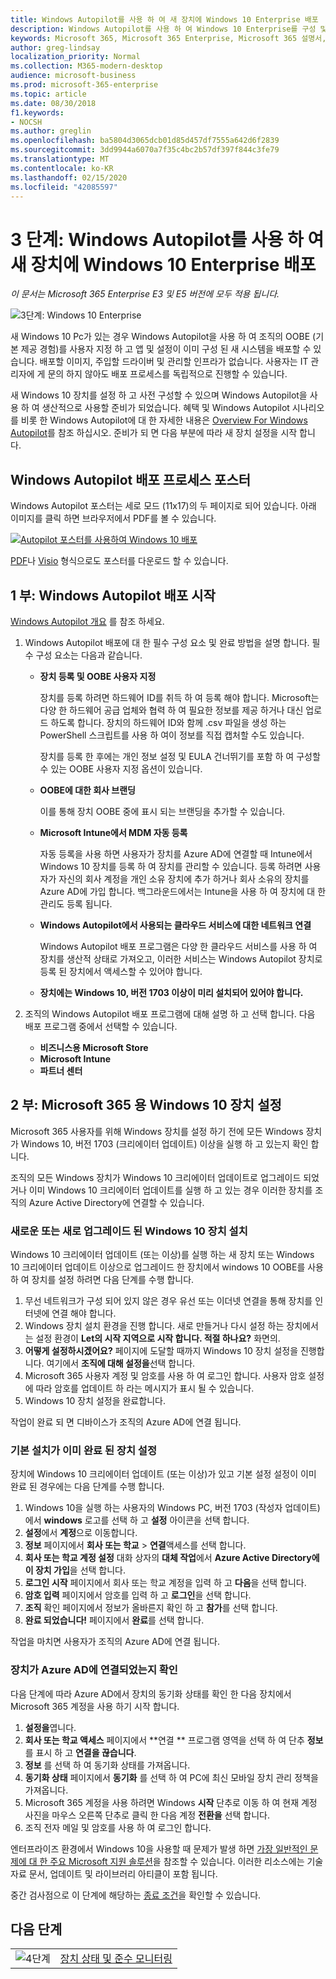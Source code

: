 ```yaml
---
title: Windows Autopilot를 사용 하 여 새 장치에 Windows 10 Enterprise 배포
description: Windows Autopilot를 사용 하 여 Windows 10 Enterprise를 구성 및 배포 하기 위한 지침을 제공 합니다.
keywords: Microsoft 365, Microsoft 365 Enterprise, Microsoft 365 설명서, Windows 10 Enterprise, deployment, Windows Autopilot
author: greg-lindsay
localization_priority: Normal
ms.collection: M365-modern-desktop
audience: microsoft-business
ms.prod: microsoft-365-enterprise
ms.topic: article
ms.date: 08/30/2018
f1.keywords:
- NOCSH
ms.author: greglin
ms.openlocfilehash: ba5804d3065dcb01d85d457df7555a642d6f2839
ms.sourcegitcommit: 3dd9944a6070a7f35c4bc2b57df397f844c3fe79
ms.translationtype: MT
ms.contentlocale: ko-KR
ms.lasthandoff: 02/15/2020
ms.locfileid: "42085597"
---
```

# <a name="step-3-deploy-windows-10-enterprise-for-new-devices-with-windows-autopilot"></a>3 단계: Windows Autopilot를 사용 하 여 새 장치에 Windows 10 Enterprise 배포

*이 문서는 Microsoft 365 Enterprise E3 및 E5 버전에 모두 적용 됩니다.*

![3단계: Windows 10 Enterprise](../media/deploy-foundation-infrastructure/win10enterprise_icon-small.png)

새 Windows 10 Pc가 있는 경우 Windows Autopilot을 사용 하 여 조직의 OOBE (기본 제공 경험)를 사용자 지정 하 고 앱 및 설정이 이미 구성 된 새 시스템을 배포할 수 있습니다. 배포할 이미지, 주입할 드라이버 및 관리할 인프라가 없습니다. 사용자는 IT 관리자에 게 문의 하지 않아도 배포 프로세스를 독립적으로 진행할 수 있습니다.

새 Windows 10 장치를 설정 하 고 사전 구성할 수 있으며 Windows Autopilot을 사용 하 여 생산적으로 사용할 준비가 되었습니다. 혜택 및 Windows Autopilot 시나리오를 비롯 한 Windows Autopilot에 대 한 자세한 내용은 [Overview For Windows Autopilot](https://docs.microsoft.com/windows/deployment/windows-Autopilot/windows-10-Autopilot)를 참조 하십시오. 준비가 되 면 다음 부분에 따라 새 장치 설정을 시작 합니다.

## <a name="the-windows-autopilot-deployment-process-poster"></a>Windows Autopilot 배포 프로세스 포스터

Windows Autopilot 포스터는 세로 모드 (11x17)의 두 페이지로 되어 있습니다. 아래 이미지를 클릭 하면 브라우저에서 PDF를 볼 수 있습니다. 

[![Autopilot 포스터를 사용하여 Windows 10 배포](../media/windows10-deploy-autopilot/windows10-autopilot-flowchart.png)](https://docs.microsoft.com/windows/deployment/media/Windows10AutopilotFlowchart.pdf)

[PDF](https://github.com/MicrosoftDocs/windows-itpro-docs/raw/public/windows/deployment/media/Windows10AutopilotFlowchart.pdf)나 [Visio](https://github.com/MicrosoftDocs/windows-itpro-docs/raw/public/windows/deployment/media/Windows10Autopilotflowchart.vsdx) 형식으로도 포스터를 다운로드 할 수 있습니다.

## <a name="part-1-start-windows-autopilot-deployment"></a>1 부: Windows Autopilot 배포 시작
[Windows Autopilot 개요](https://docs.microsoft.com/windows/deployment/windows-Autopilot/windows-10-Autopilot) 를 참조 하세요.

1. Windows Autopilot 배포에 대 한 필수 구성 요소 및 완료 방법을 설명 합니다. 필수 구성 요소는 다음과 같습니다.
    - **장치 등록 및 OOBE 사용자 지정**

        장치를 등록 하려면 하드웨어 ID를 취득 하 여 등록 해야 합니다. Microsoft는 다양 한 하드웨어 공급 업체와 협력 하 여 필요한 정보를 제공 하거나 대신 업로드 하도록 합니다. 장치의 하드웨어 ID와 함께 .csv 파일을 생성 하는 PowerShell 스크립트를 사용 하 여이 정보를 직접 캡처할 수도 있습니다.

        장치를 등록 한 후에는 개인 정보 설정 및 EULA 건너뛰기를 포함 하 여 구성할 수 있는 OOBE 사용자 지정 옵션이 있습니다.

    - **OOBE에 대한 회사 브랜딩**

        이를 통해 장치 OOBE 중에 표시 되는 브랜딩을 추가할 수 있습니다.

    - **Microsoft Intune에서 MDM 자동 등록**
        
        자동 등록을 사용 하면 사용자가 장치를 Azure AD에 연결할 때 Intune에서 Windows 10 장치를 등록 하 여 장치를 관리할 수 있습니다. 등록 하려면 사용자가 자신의 회사 계정을 개인 소유 장치에 추가 하거나 회사 소유의 장치를 Azure AD에 가입 합니다. 백그라운드에서는 Intune을 사용 하 여 장치에 대 한 관리도 등록 됩니다.

    - **Windows Autopilot에서 사용되는 클라우드 서비스에 대한 네트워크 연결**

        Windows Autopilot 배포 프로그램은 다양 한 클라우드 서비스를 사용 하 여 장치를 생산적 상태로 가져오고, 이러한 서비스는 Windows Autopilot 장치로 등록 된 장치에서 액세스할 수 있어야 합니다. 

    - **장치에는 Windows 10, 버전 1703 이상이 미리 설치되어 있어야 합니다.**

2. 조직의 Windows Autopilot 배포 프로그램에 대해 설명 하 고 선택 합니다. 다음 배포 프로그램 중에서 선택할 수 있습니다.
    - **비즈니스용 Microsoft Store**
    - **Microsoft Intune**
    - **파트너 센터**

## <a name="part-2-set-up-a-windows-10-device-for-microsoft-365"></a>2 부: Microsoft 365 용 Windows 10 장치 설정
Microsoft 365 사용자를 위해 Windows 장치를 설정 하기 전에 모든 Windows 장치가 Windows 10, 버전 1703 (크리에이터 업데이트) 이상을 실행 하 고 있는지 확인 합니다.

조직의 모든 Windows 장치가 Windows 10 크리에이터 업데이트로 업그레이드 되었거나 이미 Windows 10 크리에이터 업데이트를 실행 하 고 있는 경우 이러한 장치를 조직의 Azure Active Directory에 연결할 수 있습니다.

### <a name="set-up-a-brand-new-or-newly-upgraded-windows-10-device"></a>새로운 또는 새로 업그레이드 된 Windows 10 장치 설치
Windows 10 크리에이터 업데이트 (또는 이상)를 실행 하는 새 장치 또는 Windows 10 크리에이터 업데이트 이상으로 업그레이드 한 장치에서 windows 10 OOBE를 사용 하 여 장치를 설정 하려면 다음 단계를 수행 합니다.

1. 무선 네트워크가 구성 되어 있지 않은 경우 유선 또는 이더넷 연결을 통해 장치를 인터넷에 연결 해야 합니다.
2. Windows 장치 설치 환경을 진행 합니다. 새로 만들거나 다시 설정 하는 장치에서는 설정 환경이 **Let의 시작 지역으로 시작 합니다. 적절 하나요?** 화면의.
3. **어떻게 설정하시겠어요?** 페이지에 도달할 때까지 Windows 10 장치 설정을 진행합니다. 여기에서 **조직에 대해 설정을**선택 합니다.
4. Microsoft 365 사용자 계정 및 암호를 사용 하 여 로그인 합니다. 사용자 암호 설정에 따라 암호를 업데이트 하 라는 메시지가 표시 될 수 있습니다. 
5. Windows 10 장치 설정을 완료합니다.

작업이 완료 되 면 디바이스가 조직의 Azure AD에 연결 됩니다.

### <a name="set-up-a-device-that-has-already-completed-out-of-box-setup"></a>기본 설치가 이미 완료 된 장치 설정
장치에 Windows 10 크리에이터 업데이트 (또는 이상)가 있고 기본 설정 설정이 이미 완료 된 경우에는 다음 단계를 수행 합니다.

1. Windows 10을 실행 하는 사용자의 Windows PC, 버전 1703 (작성자 업데이트)에서 **windows** 로고를 선택 하 고 **설정** 아이콘을 선택 합니다.
2. **설정**에서 **계정**으로 이동합니다.
3. **정보** 페이지에서 **회사 또는 학교** > **연결**액세스를 선택 합니다.
4. **회사 또는 학교 계정 설정** 대화 상자의 **대체 작업**에서 **Azure Active Directory에이 장치 가입**을 선택 합니다.
5. **로그인 시작** 페이지에서 회사 또는 학교 계정을 입력 하 고 **다음**을 선택 합니다.
6. **암호 입력** 페이지에서 암호를 입력 하 고 **로그인**을 선택 합니다.
7. **조직** 확인 페이지에서 정보가 올바른지 확인 하 고 **참가**를 선택 합니다.
8. **완료 되었습니다!** 페이지에서 **완료**를 선택 합니다.

작업을 마치면 사용자가 조직의 Azure AD에 연결 됩니다.

### <a name="verify-the-device-is-connected-to-azure-ad"></a>장치가 Azure AD에 연결되었는지 확인
다음 단계에 따라 Azure AD에서 장치의 동기화 상태를 확인 한 다음 장치에서 Microsoft 365 계정을 사용 하기 시작 합니다. 

1. **설정을**엽니다.
2. **회사 또는 학교 액세스** 페이지에서 **연결 <organization name> ** 프로그램 영역을 선택 하 여 단추 **정보** 를 표시 하 고 **연결을 끊습니다**.
3. **정보** 를 선택 하 여 동기화 상태를 가져옵니다.
4. **동기화 상태** 페이지에서 **동기화** 를 선택 하 여 PC에 최신 모바일 장치 관리 정책을 가져옵니다.
5. Microsoft 365 계정을 사용 하려면 Windows **시작** 단추로 이동 하 여 현재 계정 사진을 마우스 오른쪽 단추로 클릭 한 다음 계정 **전환을** 선택 합니다.
6. 조직 전자 메일 및 암호를 사용 하 여 로그인 합니다.

엔터프라이즈 환경에서 Windows 10을 사용할 때 문제가 발생 하면 [가장 일반적인 문제에 대 한 주요 Microsoft 지원 솔루션](https://docs.microsoft.com/windows/client-management/windows-10-support-solutions)을 참조할 수 있습니다. 이러한 리소스에는 기술 자료 문서, 업데이트 및 라이브러리 아티클이 포함 됩니다.

중간 검사점으로 이 단계에 해당하는 [종료 조건](windows10-exit-criteria.md#crit-windows10-step3)을 확인할 수 있습니다.

## <a name="next-step"></a>다음 단계

|||
|:-------|:-----|
|![4단계](../media/stepnumbers/Step4.png)| [장치 상태 및 준수 모니터링](windows10-enable-windows-analytics.md) |
